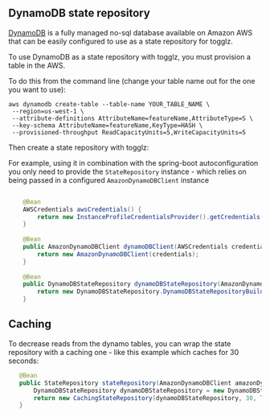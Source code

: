 DynamoDB state repository
-----

[DynamoDB](https://aws.amazon.com/dynamodb/) is a fully managed no-sql database available on Amazon AWS that can be easily
 configured to use as a state repository for togglz.
 
To use DynamoDB as a state repository with togglz, you must provision a table in the AWS. 

To do this from the command line (change your table name out for the one you want to use):

 
```
aws dynamodb create-table --table-name YOUR_TABLE_NAME \
 --region=us-west-1 \
 --attribute-definitions AttributeName=featureName,AttributeType=S \
 --key-schema AttributeName=featureName,KeyType=HASH \
 --provisioned-throughput ReadCapacityUnits=5,WriteCapacityUnits=5
 ```
 
 Then create a state repository with togglz:
 
 For example, using it in combination with the spring-boot autoconfiguration you only need to provide the 
 `StateRepository` instance - which relies on being passed in a configured `AmazonDynamoDBClient` instance 
 
 ```java
 
     @Bean
     AWSCredentials awsCredentials() {
         return new InstanceProfileCredentialsProvider().getCredentials();
     }
    
     @Bean
     public AmazonDynamoDBClient dynamoDBClient(AWSCredentials credentials) {
         return new AmazonDynamoDBClient(credentials);
     }
    
     @Bean
     public DynamoDBStateRepository dynamoDBStateRepository(AmazonDynamoDBClient amazonDynamoDBClient) {
         return new DynamoDBStateRepository.DynamoDBStateRepositoryBuilder(amazonDynamoDBClient).withStateStoredInTable("togglz").build();
     }
 ```
 
 Caching
 ----
 To decrease reads from the dynamo tables, you can wrap the state repository with a caching one - like this example which caches
 for 30 seconds:
 
 ```java
    @Bean
    public StateRepository stateRepository(AmazonDynamoDBClient amazonDynamoDBClient) {
        DynamoDBStateRepository dynamoDBStateRepository = new DynamoDBStateRepository.DynamoDBStateRepositoryBuilder(amazonDynamoDBClient).withStateStoredInTable("togglz").build();
        return new CachingStateRepository(dynamoDBStateRepository, 30, TimeUnit.SECONDS);
    } 
 ```
 
 
 
 